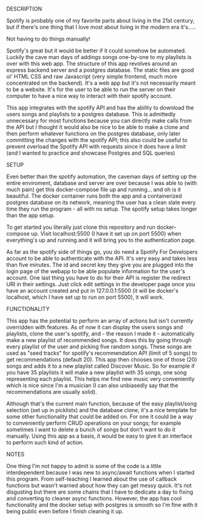 DESCRIPTION

Spotify is probably one of my favorite parts about living in the 21st century, but if there's one thing that I love most about living in the modern era it's.....

Not having to do things manually!

Spotify's great but it would be better if it could somehow be automated. Luckily the cave man days of addings songs one-by-one to my playlists is over with this web app. The structure of this app revolves around an express backend server and a postgres database. The static files are good ol' HTML CSS and raw Javascript (very simple frontend, much more concentrated on the backend). It's a web app but it's not necessarily meant to be a website. It's for the user to be able to run the server on their computer to have a nice way to interact with their spotify account.

This app integrates with the spotify API and has the ability to download the users songs and playlists to a postgres database. This is admittedly unnecessary for most functions because you can directly make calls from the API but I thought it would also be nice to be able to make a clone and then perform whatever functions on the postgres database, only later committing the changes with the spotify API; this also could be useful to prevent overload the Spotify API with requests since it does have a limit (and I wanted to practice and showcase Postgres and SQL queries)


SETUP

Even better than the spotify automation, the caveman days of setting up the entire enviroment, database and server are over because I was able to (with much pain) get this docker-compose file up and running... and oh is it beautiful. The docker container runs both the app and a containerized postgres database on its network, meaning the user has a clean slate every time they run the program - all with no setup. The spotify setup takes longer than the app setup.

To get started you literally just clone this repository and run docker-compose up. Visit localhost:5500 (I have it set up on port 5500) when everything's up and running and it will bring you to the authentication page.

As far as the spotify side of things go, you do need a Spotify For Developers account to be able to authenticate with the API. It's very easy and takes less than five minutes. The id and secret key they give you are plugged into the login page of the webapp to be able populate information for the user's account. One last thing you have to do for their API is register the redirect URI in their settings. Just click edit settings in the developer page once you have an account created and put in 127.0.0.1:5500 (it will be docker's localhost, which I have set up to run on port 5500), it will work. 


FUNCTIONALITY

This app has the potential to perform an array of actions but isn't currently overridden with features. As of now it can display the users songs and playlists, clone the user's spotify, and - the reason I made it - automatically make a new playlist of recommended songs. It does this by going through every playlist of the user and picking five random songs. These songs are used as "seed tracks" for spotify's recommendation API (limit of 5 songs) to get recommendations (default 20). This app then chooses one of those (20) songs and adds it to a new playlist called Discover Music. So for example if you have 35 playlists it will make a new playlist with 35 songs, one song representing each playlist. This helps me find new music very conveniently which is nice since I'm a musician (I can also unbiasedly say that the recommendations are usually solid).

Although that's the current main function, because of the easy playlist/song selection (set up in picklists) and the database clone, it's a nice template for some other functionality that could be added on. For one it could be a way to conveniently perform CRUD operations on your songs; for example sometimes I want to delete a bunch of songs but don't want to do it manually. Using this app as a basis, it would be easy to give it an interface to perform such kind of action.


NOTES

One thing I'm not happy to admit is some of the code is a little interdependent because I was new to async/await functions when I started this program. From self-teaching I learned about the use of callback functions but wasn't warned about how they can get messy quick. It's not disgusting but there are some chains that I have to dedicate a day to fixing and converting to cleaner async functions. However, the app has cool functionality and the docker setup with postgres is smooth so I'm fine with it being public even before I finish cleaning it up. 